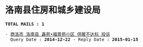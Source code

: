 # 洛南县住房和城乡建设局
<pre><b>TOTAL MAILS : 1</b></pre>
<pre>
- <a href="../../categories/mails/2867.md">商洛市 洛南县 鑫苑•福景苑小区 供暖不达标 投诉</a><br/>  Query Date : <b>2014-12-22</b> - Reply Date : <b>2015-01-15</b>
</pre>